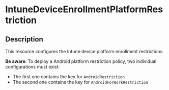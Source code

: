 
# IntuneDeviceEnrollmentPlatformRestriction

## Description

This resource configures the Intune device platform enrollment restrictions.

**Be aware**: To deploy a Android platform restriction policy, two individual configurations must exist:

* The first one contains the key for `AndroidRestriction`
* The second one contains the key for `AndroidForWorkRestriction`
